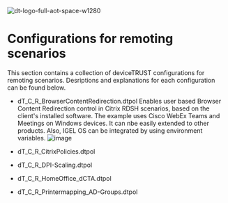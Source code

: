 ![dt-logo-full-aot-space-w1280](https://user-images.githubusercontent.com/83282694/116271495-5219b100-a780-11eb-9e1a-f929d2e3cbdc.png)
# Configurations for remoting scenarios
This section contains a collection of deviceTRUST configurations for remoting scenarios. Desriptions and explanations for each configuration can be found below.

- dT_C_R_BrowserContentRedirection.dtpol
Enables user based Browser Content Redirection control in Citrix RDSH scenarios, based on the client's installed software. The example uses Cisco WebEx Teams and Meetings on Windows devices. It can nbe easily extended to other products. Also, IGEL OS can be integrated by using environment variables.
![image](https://user-images.githubusercontent.com/83282694/116854923-c200bf00-abf8-11eb-8e08-62c41a063f1c.png)

- dT_C_R_CitrixPolicies.dtpol
- dT_C_R_DPI-Scaling.dtpol
- dT_C_R_HomeOffice_dCTA.dtpol
- dT_C_R_Printermapping_AD-Groups.dtpol
